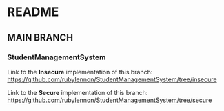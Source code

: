 # README
## MAIN BRANCH
### StudentManagementSystem

Link to the **Insecure** implementation of this branch:
https://github.com/rubylennon/StudentManagementSystem/tree/insecure

Link to the **Secure** implementation of this branch:
https://github.com/rubylennon/StudentManagementSystem/tree/secure
